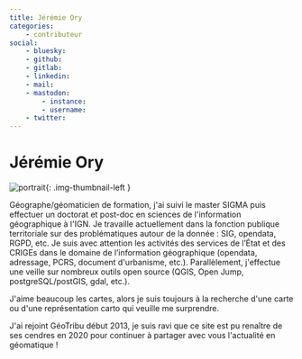 ```yaml
---
title: Jérémie Ory
categories:
    - contributeur
social:
    - bluesky:
    - github:
    - gitlab:
    - linkedin:
    - mail:
    - mastodon:
        - instance:
        - username:
    - twitter:
---
```


# Jérémie Ory

<!-- --8<-- [start:author-sign-block] -->

![portrait](https://cdn.geotribu.fr/img/internal/contributeurs/jory.jpg "portrait"){: .img-thumbnail-left }

Géographe/géomaticien de formation, j'ai suivi le master SIGMA puis effectuer un doctorat et post-doc en sciences de l'information géographique à l'IGN.
Je travaille actuellement dans la fonction publique territoriale sur des problématiques autour de la donnée : SIG, opendata, RGPD, etc.
Je suis avec attention les activités des services de l’État et des CRIGEs dans le domaine de l’information géographique (opendata, adressage, PCRS, document d'urbanisme, etc.).
Parallèlement, j'effectue une veille sur nombreux outils open source (QGIS, Open Jump, postgreSQL/postGIS, gdal, etc.).

J'aime beaucoup les cartes, alors je suis toujours à la recherche d'une carte ou d'une représentation carto qui veuille me surprendre.

J'ai rejoint GéoTribu début 2013, je suis ravi que ce site est pu renaître de ses cendres en 2020 pour continuer à partager avec vous l'actualité en géomatique !

<!-- --8<-- [end:author-sign-block] -->
